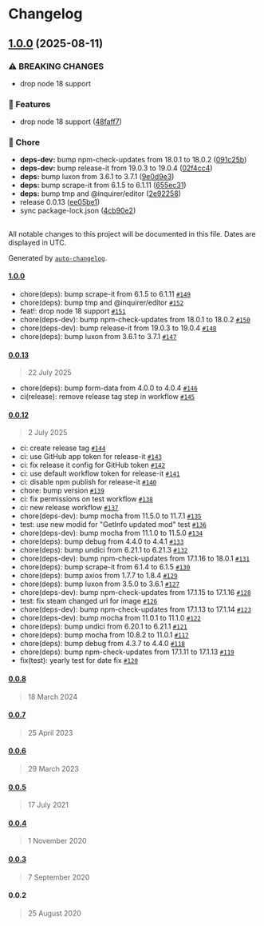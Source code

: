 # Changelog

## [1.0.0](https://github.com/axi92/steam-workshop-scraper/compare/0.0.13...1.0.0) (2025-08-11)

### ⚠ BREAKING CHANGES

* drop node 18 support

### 🎉 Features

* drop node 18 support ([48faff7](https://github.com/axi92/steam-workshop-scraper/commit/48faff74bec02824c792de9f52d46d14d9afd03c))

### 🧹 Chore

* **deps-dev:** bump npm-check-updates from 18.0.1 to 18.0.2 ([091c25b](https://github.com/axi92/steam-workshop-scraper/commit/091c25b7c7c9949b1370cc2ca381aa926ee195c8))
* **deps-dev:** bump release-it from 19.0.3 to 19.0.4 ([02f4cc4](https://github.com/axi92/steam-workshop-scraper/commit/02f4cc42dca4fb4b8b0bca2cab5c3f7a909355e3))
* **deps:** bump luxon from 3.6.1 to 3.7.1 ([9e0d9e3](https://github.com/axi92/steam-workshop-scraper/commit/9e0d9e3f2c76ef008e36e02c34be12c16214c34e))
* **deps:** bump scrape-it from 6.1.5 to 6.1.11 ([655ec31](https://github.com/axi92/steam-workshop-scraper/commit/655ec311f93e5b4d0f17faaa7234e227e5d68bce))
* **deps:** bump tmp and @inquirer/editor ([2e92258](https://github.com/axi92/steam-workshop-scraper/commit/2e92258b00e6efadcbf68e24e6a95b9d3e76cf44))
* release 0.0.13 ([ee05be1](https://github.com/axi92/steam-workshop-scraper/commit/ee05be1db119dced8927a3af545641de502773ab))
* sync package-lock.json ([4cb90e2](https://github.com/axi92/steam-workshop-scraper/commit/4cb90e2b6d2abe735b073e8db581e956a636ccec))

##

All notable changes to this project will be documented in this file. Dates are displayed in UTC.

Generated by [`auto-changelog`](https://github.com/CookPete/auto-changelog).

#### [1.0.0](https://github.com/axi92/steam-workshop-scraper/compare/0.0.13...1.0.0)

- chore(deps): bump scrape-it from 6.1.5 to 6.1.11 [`#149`](https://github.com/axi92/steam-workshop-scraper/pull/149)
- chore(deps): bump tmp and @inquirer/editor [`#152`](https://github.com/axi92/steam-workshop-scraper/pull/152)
- feat!: drop node 18 support [`#151`](https://github.com/axi92/steam-workshop-scraper/pull/151)
- chore(deps-dev): bump npm-check-updates from 18.0.1 to 18.0.2 [`#150`](https://github.com/axi92/steam-workshop-scraper/pull/150)
- chore(deps-dev): bump release-it from 19.0.3 to 19.0.4 [`#148`](https://github.com/axi92/steam-workshop-scraper/pull/148)
- chore(deps): bump luxon from 3.6.1 to 3.7.1 [`#147`](https://github.com/axi92/steam-workshop-scraper/pull/147)

#### [0.0.13](https://github.com/axi92/steam-workshop-scraper/compare/0.0.12...0.0.13)

> 22 July 2025

- chore(deps): bump form-data from 4.0.0 to 4.0.4 [`#146`](https://github.com/axi92/steam-workshop-scraper/pull/146)
- ci(release): remove release tag step in workflow [`#145`](https://github.com/axi92/steam-workshop-scraper/pull/145)

#### [0.0.12](https://github.com/axi92/steam-workshop-scraper/compare/0.0.8...0.0.12)

> 2 July 2025

- ci: create release tag [`#144`](https://github.com/axi92/steam-workshop-scraper/pull/144)
- ci: use GitHub app token for release-it [`#143`](https://github.com/axi92/steam-workshop-scraper/pull/143)
- ci: fix release it config for GitHub token [`#142`](https://github.com/axi92/steam-workshop-scraper/pull/142)
- ci: use default workflow token for release-it [`#141`](https://github.com/axi92/steam-workshop-scraper/pull/141)
- ci: disable npm publish for release-it [`#140`](https://github.com/axi92/steam-workshop-scraper/pull/140)
- chore: bump version [`#139`](https://github.com/axi92/steam-workshop-scraper/pull/139)
- ci: fix permissions on test workflow [`#138`](https://github.com/axi92/steam-workshop-scraper/pull/138)
- ci: new release workflow [`#137`](https://github.com/axi92/steam-workshop-scraper/pull/137)
- chore(deps-dev): bump mocha from 11.5.0 to 11.7.1 [`#135`](https://github.com/axi92/steam-workshop-scraper/pull/135)
- test: use new modid for "GetInfo updated mod" test [`#136`](https://github.com/axi92/steam-workshop-scraper/pull/136)
- chore(deps-dev): bump mocha from 11.1.0 to 11.5.0 [`#134`](https://github.com/axi92/steam-workshop-scraper/pull/134)
- chore(deps): bump debug from 4.4.0 to 4.4.1 [`#133`](https://github.com/axi92/steam-workshop-scraper/pull/133)
- chore(deps): bump undici from 6.21.1 to 6.21.3 [`#132`](https://github.com/axi92/steam-workshop-scraper/pull/132)
- chore(deps-dev): bump npm-check-updates from 17.1.16 to 18.0.1 [`#131`](https://github.com/axi92/steam-workshop-scraper/pull/131)
- chore(deps): bump scrape-it from 6.1.4 to 6.1.5 [`#130`](https://github.com/axi92/steam-workshop-scraper/pull/130)
- chore(deps): bump axios from 1.7.7 to 1.8.4 [`#129`](https://github.com/axi92/steam-workshop-scraper/pull/129)
- chore(deps): bump luxon from 3.5.0 to 3.6.1 [`#127`](https://github.com/axi92/steam-workshop-scraper/pull/127)
- chore(deps-dev): bump npm-check-updates from 17.1.15 to 17.1.16 [`#128`](https://github.com/axi92/steam-workshop-scraper/pull/128)
- test: fix steam changed url for image [`#126`](https://github.com/axi92/steam-workshop-scraper/pull/126)
- chore(deps-dev): bump npm-check-updates from 17.1.13 to 17.1.14 [`#123`](https://github.com/axi92/steam-workshop-scraper/pull/123)
- chore(deps-dev): bump mocha from 11.0.1 to 11.1.0 [`#122`](https://github.com/axi92/steam-workshop-scraper/pull/122)
- chore(deps): bump undici from 6.20.1 to 6.21.1 [`#121`](https://github.com/axi92/steam-workshop-scraper/pull/121)
- chore(deps): bump mocha from 10.8.2 to 11.0.1 [`#117`](https://github.com/axi92/steam-workshop-scraper/pull/117)
- chore(deps): bump debug from 4.3.7 to 4.4.0 [`#118`](https://github.com/axi92/steam-workshop-scraper/pull/118)
- chore(deps): bump npm-check-updates from 17.1.11 to 17.1.13 [`#119`](https://github.com/axi92/steam-workshop-scraper/pull/119)
- fix(test): yearly test for date fix [`#120`](https://github.com/axi92/steam-workshop-scraper/pull/120)

#### [0.0.8](https://github.com/axi92/steam-workshop-scraper/compare/0.0.7...0.0.8)

> 18 March 2024

#### [0.0.7](https://github.com/axi92/steam-workshop-scraper/compare/0.0.6...0.0.7)

> 25 April 2023

#### [0.0.6](https://github.com/axi92/steam-workshop-scraper/compare/0.0.5...0.0.6)

> 29 March 2023

#### [0.0.5](https://github.com/axi92/steam-workshop-scraper/compare/0.0.4...0.0.5)

> 17 July 2021

#### [0.0.4](https://github.com/axi92/steam-workshop-scraper/compare/0.0.3...0.0.4)

> 1 November 2020

#### [0.0.3](https://github.com/axi92/steam-workshop-scraper/compare/0.0.2...0.0.3)

> 7 September 2020

#### 0.0.2

> 25 August 2020
